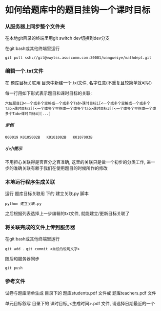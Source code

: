 # 如何给题库中的题目挂钩一个课时目标

### 从服务器上同步整个文件夹

在本地git目录的终端里用git switch dev切换到dev分支

在git bash或其他终端里运行

`git pull ssh://git@wwylss.asuscomm.com:30001/wangweiye/mathdept.git`

### 编辑一个.txt文件
在 题库目标关联用 目录中新建一个.txt文件, 名字任意(不重复且较简单就可以)

每一行用如下形式表示题目和课时目标的关联:

`六位题目ID<一个或多个空格或一个或多个Tab>课时目标1[<一个或多个空格或一个或多个Tab>课时目标2][<一个或多个空格或一个或多个Tab>课时目标3][<一个或多个空格或一个或多个Tab>课时目标4][...]`
##### 示例

`000019	K0105002B	K0101002B	K0107003B`
##### 小小提示

不用担心关联得是否百分之百准确, 这里的关联只是做一个初步的分类工作, 进一步的准确关联有赖于我们在使用题目的时候所作的修改


### 本地运行程序生成关联

运行 题库目标关联用 下的 建立关联.py 脚本

`python 建立关联.py`

之后根据列表选择上一步编辑的txt文件, 就能建立/更新目标关联了

### 将关联完成的文件上传到服务器

在git bash或其他终端里运行

`git add .`
`git commit <自设的说明文字>`

随后和服务器同步

`git push`

### 参考文件
试卷与题库清单生成 目录下的 题库students.pdf 文件或 题库teachers.pdf 文件

单元目标叙写 目录下的 课时目标_<生成时间>.pdf 文件, 请选择日期最近的一个